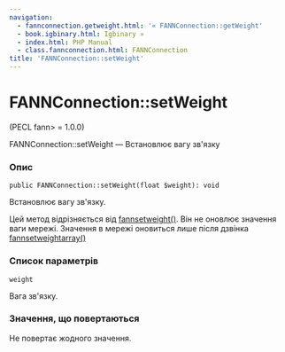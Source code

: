 ```yaml
---
navigation:
  - fannconnection.getweight.html: '« FANNConnection::getWeight'
  - book.igbinary.html: Igbinary »
  - index.html: PHP Manual
  - class.fannconnection.html: FANNConnection
title: 'FANNConnection::setWeight'
---
```

# FANNConnection::setWeight

(PECL fann> = 1.0.0)

FANNConnection::setWeight — Встановлює вагу зв'язку

### Опис

```methodsynopsis
public FANNConnection::setWeight(float $weight): void
```

Встановлює вагу зв'язку.

Цей метод відрізняється від [fannsetweight()](function.fann-set-weight.html). Він не оновлює значення ваги мережі. Значення в мережі оновиться лише після дзвінка [fannsetweightarray()](function.fann-set-weight-array.html)

### Список параметрів

`weight`

Вага зв'язку.

### Значення, що повертаються

Не повертає жодного значення.
